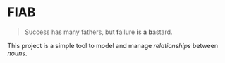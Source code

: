 # FIAB
> Success has many fathers, but **f**ailure **i**s **a** **b**astard.

This project is a simple tool to model and manage *relationships* between *nouns*.
